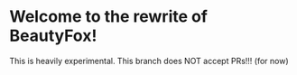 # Welcome to the rewrite of BeautyFox!
This is heavily experimental. This branch does NOT accept PRs!!! (for now)